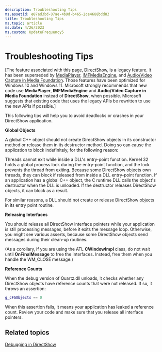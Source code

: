 ```yaml
---
description: Troubleshooting Tips
ms.assetid: e87ad3bd-07ae-4b9d-b465-2ce4688bdd83
title: Troubleshooting Tips
ms.topic: article
ms.date: 4/26/2023
ms.custom: UpdateFrequency5
---
```


# Troubleshooting Tips

\[The feature associated with this page, [DirectShow](/windows/win32/directshow/directshow), is a legacy feature. It has been superseded by [MediaPlayer](/uwp/api/Windows.Media.Playback.MediaPlayer), [IMFMediaEngine](/windows/win32/api/mfmediaengine/nn-mfmediaengine-imfmediaengine), and [Audio/Video Capture in Media Foundation](windows/win32/medfound/audio-video-capture-in-media-foundation). Those features have been optimized for Windows 10 and Windows 11. Microsoft strongly recommends that new code use **MediaPlayer**, **IMFMediaEngine** and **Audio/Video Capture in Media Foundation** instead of **DirectShow**, when possible. Microsoft suggests that existing code that uses the legacy APIs be rewritten to use the new APIs if possible.\]

This following tips will help you to avoid deadlocks or crashes in your DirectShow application.

**Global Objects**

A global C++ object should not create DirectShow objects in its constructor method or release them in its destructor method. Doing so can cause the application to block indefinitely, for the following reason:

Threads cannot exit while inside a DLL's entry-point function. Kernel 32 holds a global process lock during the entry-point function, and the lock prevents the thread from exiting. Because some DirectShow objects own threads, they can block if released from inside a DLL entry-point function. If an application has a global C++ object, the C runtime DLL calls the object's destructor when the DLL is unloaded. If the destructor releases DirectShow objects, it can block as a result.

For similar reasons, a DLL should not create or release DirectShow objects in its entry point routine.

**Releasing Interfaces**

You should release all DirectShow interface pointers while your application is still processing messages, before it exits the message loop. Otherwise, you might see various asserts, because some DirectShow objects send messages during their clean-up routines.

(As a corollary, if you are using the ATL **CWindowImpl** class, do not wait until **OnFinalMessage** to free the interfaces. Instead, free them when you handle the WM\_CLOSE message.)

**Reference Counts**

When the debug version of Quartz.dll unloads, it checks whether any DirectShow objects have reference counts that were not released. If so, it throws an assertion:


```C++
g_cFGObjects == 0 
```



When this assertion fails, it means your application has leaked a reference count. Review your code and make sure that you release all interface pointers.

## Related topics

<dl> <dt>

[Debugging in DirectShow](debugging-in-directshow.md)
</dt> </dl>

 

 



